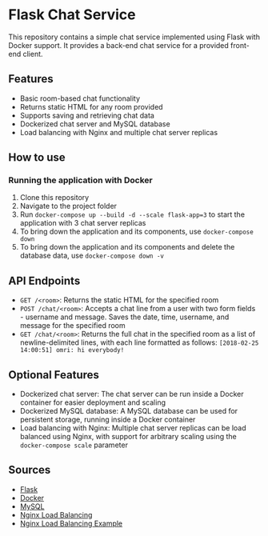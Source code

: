# Flask Chat Service

This repository contains a simple chat service implemented using Flask with Docker support. It provides a back-end chat service for a provided front-end client.

## Features

- Basic room-based chat functionality
- Returns static HTML for any room provided
- Supports saving and retrieving chat data
- Dockerized chat server and MySQL database
- Load balancing with Nginx and multiple chat server replicas

## How to use

### Running the application with Docker

1. Clone this repository
2. Navigate to the project folder
3. Run `docker-compose up --build -d --scale flask-app=3` to start the application with 3 chat server replicas
4. To bring down the application and its components, use `docker-compose down`
5. To bring down the application and its components and delete the database data, use `docker-compose down -v`

## API Endpoints

- `GET /<room>`: Returns the static HTML for the specified room
- `POST /chat/<room>`: Accepts a chat line from a user with two form fields - username and message. Saves the date, time, username, and message for the specified room
- `GET /chat/<room>`: Returns the full chat in the specified room as a list of newline-delimited lines, with each line formatted as follows: `[2018-02-25 14:00:51] omri: hi everybody!`

## Optional Features

- Dockerized chat server: The chat server can be run inside a Docker container for easier deployment and scaling
- Dockerized MySQL database: A MySQL database can be used for persistent storage, running inside a Docker container
- Load balancing with Nginx: Multiple chat server replicas can be load balanced using Nginx, with support for arbitrary scaling using the `docker-compose scale` parameter

## Sources

- [Flask](https://flask.palletsprojects.com/en/2.1.x/)
- [Docker](https://www.docker.com/)
- [MySQL](https://www.mysql.com/)
- [Nginx Load Balancing](https://docs.nginx.com/nginx/admin-guide/load-balancer/http-load-balancer/)
- [Nginx Load Balancing Example](https://www.nginx.com/resources/wiki/start/topics/examples/loadbalanceexample/)

